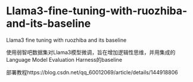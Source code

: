 # Llama3-fine-tuning-with-ruozhiba-and-its-baseline
Llama3 fine tuning with ruozhiba and its baseline

使用弱智吧数据集对Llama3模型微调，旨在增加逻辑性思维，并用集成的Language Model Evaluation Harness的baseline

部署教程https://blog.csdn.net/qq_60012069/article/details/144918806
